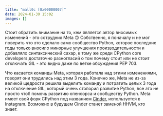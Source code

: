 ```yaml
---
title: "mall0c [0x00000007]"
date: 2024-01-30 15:02
images: []
---
```


Стоит обратить внимание на то, кем является автор вносимых изменений - это сотрудник Meta 🙃 Собственно, я поначалу и не мог поверить что это сделало само сообщество Python, которое последние годы только вносило минорные улучшения производительности и добавляло синтаксический сахар, к тому же среди CPython core developers достаточно разногласий о том почему стоит или не стоит отключать GIL - это видно даже по ветке обсуждения PEP 703.  
  
Что касается команды Meta, которая работала над этими изменениями, говорят они трудились над этим 3 года. Конечно же, Meta не из-за великой щедрости решила выделить команду и потратить целых 3 года на отключение GIL, который очень стопорил развитие Python, все это не просто чтоб помочь развитию опенсорса и сообществу Python. Meta имеет свой форк CPython под названием <a href="https://github.com/facebookincubator/cinder">Cinder,</a> используется в Instagram. Возможно в будущем Cinder станет заменой HHVM, кто знает.   
